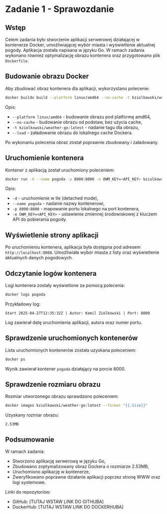 
# Zadanie 1 - Sprawozdanie

## Wstęp
Celem zadania było stworzenie aplikacji serwerowej działającej w kontenerze Docker, umożliwiającej wybór miasta
i wyświetlenie aktualnej pogody. Aplikacja została napisana w języku Go. W ramach zadania wykonano również
optymalizację obrazu kontenera oraz przygotowano plik `Dockerfile`.

## Budowanie obrazu Docker

Aby zbudować obraz kontenera dla aplikacji, wykorzystano polecenie:

```bash
docker buildx build --platform linux/amd64 --no-cache -t kziolkowski/weather-go:latest --load .
```

Opis:
- `--platform linux/amd64` - budowanie obrazu pod platformę amd64,
- `--no-cache` - budowanie obrazu od podstaw, bez użycia cache,
- `-t kziolkowski/weather-go:latest` - nadanie tagu dla obrazu,
- `--load` - załadowanie obrazu do lokalnego cache Dockera.

Po wykonaniu polecenia obraz został poprawnie zbudowany i załadowany.

## Uruchomienie kontenera

Kontener z aplikacją został uruchomiony poleceniem:

```bash
docker run -d --name pogoda -p 8000:8000 -e OWM_KEY=<API_KEY> kziolkowski/weather-go:latest
```

Opis:
- `-d` - uruchomienie w tle (detached mode),
- `--name pogoda` - nadanie nazwy kontenerowi,
- `-p 8000:8000` - mapowanie portu lokalnego na port kontenera,
- `-e OWM_KEY=<API_KEY>` - ustawienie zmiennej środowiskowej z kluczem API do pobierania pogody.

## Wyświetlenie strony aplikacji

Po uruchomieniu kontenera, aplikacja była dostępna pod adresem `http://localhost:8000`. 
Umożliwiała wybór miasta z listy oraz wyświetlenie aktualnych danych pogodowych.


## Odczytanie logów kontenera

Logi kontenera zostały wyświetlone za pomocą polecenia:

```bash
docker logs pogoda
```

Przykładowy log:
```
Start 2025-04-27T12:35:32Z | Autor: Kamil Ziolkowski | Port: 8000
```

Log zawierał datę uruchomienia aplikacji, autora oraz numer portu.

## Sprawdzenie uruchomionych kontenerów

Lista uruchomionych kontenerów została uzyskana poleceniem:

```bash
docker ps
```

Wynik zawierał kontener `pogoda` działający na porcie 8000.

## Sprawdzenie rozmiaru obrazu

Rozmiar utworzonego obrazu sprawdzono poleceniem:

```bash
docker images kziolkowski/weather-go:latest --format "{{.Size}}"
```

Uzyskany rozmiar obrazu:
```
2.53MB
```

## Podsumowanie

W ramach zadania:
- Stworzono aplikację serwerową w języku Go,
- Zbudowano zoptymalizowany obraz Dockera o rozmiarze 2.53MB,
- Uruchomiono aplikację w kontenerze,
- Zweryfikowano poprawne działanie aplikacji poprzez stronę WWW oraz logi systemowe.

Linki do repozytoriów:
- GitHub: [TUTAJ WSTAW LINK DO GITHUBA]
- DockerHub: [TUTAJ WSTAW LINK DO DOCKERHUBA]
